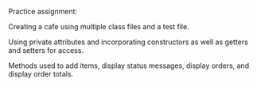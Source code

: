 Practice assignment:


Creating a cafe using multiple class files and a test file.

Using private attributes and incorporating constructors as well as getters and setters for access.

Methods used to add items, display status messages, display orders, and display order totals. 
